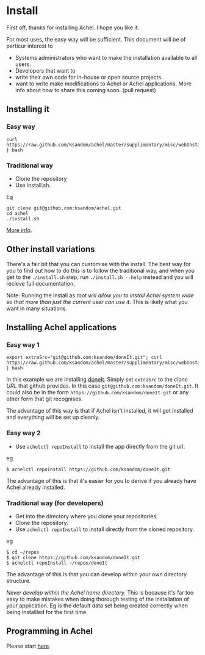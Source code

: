 # Install

First off, thanks for installing Achel. I hope you like it.

For most uses, the easy way will be sufficient. This document will be of particur interest to

* Systems administrators who want to make the installation available to all users.
* Developers that want to
 * write their own code for in-house or open source projects.
 * want to write make modifications to Achel or Achel applications. More info about how to share this coming soon. (pull request)

## Installing it

### Easy way

    curl https://raw.github.com/ksandom/achel/master/supplimentary/misc/webInstall | bash

### Traditional way

* Clone the repository
* Use install.sh.

Eg

    git clone git@github.com:ksandom/achel.git
    cd achel
    ./install.sh

[More info](/ksandom/achel/blob/docs/install.md).

## Other install variations

There's a fair bit that you can customise with the install. The best way for you to find out how to do this is to follow the traditional way, and when you get to the `./install.sh` step, run `./install.sh --help` instead and you will recieve full documentation.

Note: Running the install as root *will allow you to install Achel system wide so that more than just the current user can use it*. This is likely what you want in many situations.

## Installing Achel applications

### Easy way 1

    export extraSrc="git@github.com:ksandom/doneIt.git"; curl https://raw.github.com/ksandom/achel/master/supplimentary/misc/webInstall | bash

In this example we are installing [doneIt](https://github.com/ksandom/doneIt). Simply set `extraSrc` to the *clone URL* that github provides. In this case `git@github.com:ksandom/doneIt.git`. It could also be in the form `https://github.com/ksandom/doneIt.git` or any other form that git recognises.

The advantage of this way is that if Achel isn't installed, it will get installed and everything will be set up cleanly.

### Easy way 2

* Use `achelctl repoInstall` to install the app directly from the git url.

eg

    $ achelctl repoInstall https://github.com/ksandom/doneIt.git

The advantage of this is that it's easier for you to derive if you already have Achel already installed.

### Traditional way (for developers)

* Get into the directory where you clone your repositories.
* Clone the repository.
* Use `achelctl repoInstall` to install directly from the cloned repository.

eg

    $ cd ~/repos
    $ git clone https://github.com/ksandom/doneIt.git
    $ achelctl repoInstall ~/repos/doneIt

The advantage of this is that you can develop within your own directory structure.

*Never develop within the Achel home directory.* This is because it's far too easy to make mistakes when doing thorough testing of the installation of your application. Eg is the default data set being created correctly when being installled for the first time.

## Programming in Achel

Please start [here](https://github.com/ksandom/achel/tree/master/docs/programming).
